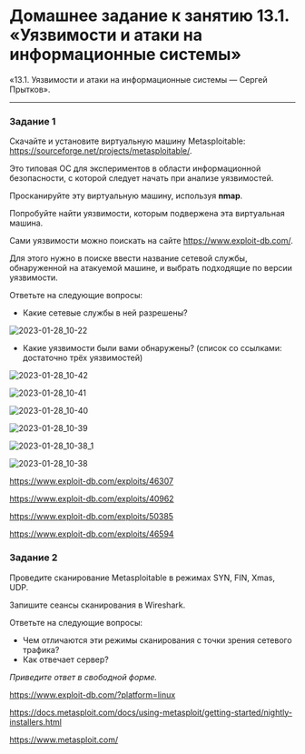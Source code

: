 # Домашнее задание к занятию 13.1. «Уязвимости и атаки на информационные системы»

«13.1. Уязвимости и атаки на информационные системы — Сергей Прытков».


------

### Задание 1

Скачайте и установите виртуальную машину Metasploitable: https://sourceforge.net/projects/metasploitable/.

Это типовая ОС для экспериментов в области информационной безопасности, с которой следует начать при анализе уязвимостей.

Просканируйте эту виртуальную машину, используя **nmap**.

Попробуйте найти уязвимости, которым подвержена эта виртуальная машина.

Сами уязвимости можно поискать на сайте https://www.exploit-db.com/.

Для этого нужно в поиске ввести название сетевой службы, обнаруженной на атакуемой машине, и выбрать подходящие по версии уязвимости.

Ответьте на следующие вопросы:

- Какие сетевые службы в ней разрешены?


![2023-01-28_10-22](https://user-images.githubusercontent.com/62944948/215252960-ea21c3a7-32fb-4ed8-bc65-e28cf7ce736f.png)

- Какие уязвимости были вами обнаружены? (список со ссылками: достаточно трёх уязвимостей)
  
![2023-01-28_10-42](https://user-images.githubusercontent.com/62944948/215253769-85b52378-a13d-41ae-a98b-bd5b379d48aa.png)

![2023-01-28_10-41](https://user-images.githubusercontent.com/62944948/215253772-2bab84d9-a711-474d-bbbd-7792fda88209.png)

![2023-01-28_10-40](https://user-images.githubusercontent.com/62944948/215253782-baf3bc75-64f1-4cab-993c-5c859cb30957.png)

![2023-01-28_10-39](https://user-images.githubusercontent.com/62944948/215253789-a7ad1d51-bf3e-4826-8439-eb30ff6fda38.png)

![2023-01-28_10-38_1](https://user-images.githubusercontent.com/62944948/215253798-d7e54cb8-f933-4218-8fdf-2290fa462577.png)

![2023-01-28_10-38](https://user-images.githubusercontent.com/62944948/215253801-03e5191f-49d0-4eec-81f1-60b7a16c7860.png)




https://www.exploit-db.com/exploits/46307


https://www.exploit-db.com/exploits/40962


https://www.exploit-db.com/exploits/50385


https://www.exploit-db.com/exploits/46594



### Задание 2

Проведите сканирование Metasploitable в режимах SYN, FIN, Xmas, UDP.

Запишите сеансы сканирования в Wireshark.

Ответьте на следующие вопросы:

- Чем отличаются эти режимы сканирования с точки зрения сетевого трафика?
- Как отвечает сервер?

*Приведите ответ в свободной форме.*
















https://www.exploit-db.com/?platform=linux

https://docs.metasploit.com/docs/using-metasploit/getting-started/nightly-installers.html

https://www.metasploit.com/
